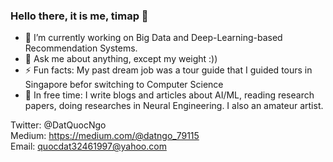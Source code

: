 ### Hello there, it is me, timap 👋

- 🔭 I’m currently working on Big Data and Deep-Learning-based Recommendation Systems.
- 💬 Ask me about anything, except my weight :))
- ⚡ Fun facts: My past dream job was a tour guide that I guided tours in Singapore befor switching to Computer Science
- 🌱 In free time: I write blogs and articles about AI/ML, reading research papers, doing researches in Neural Engineering. I also an amateur artist.

Twitter: @DatQuocNgo\
Medium: https://medium.com/@datngo_79115 \
Email: quocdat32461997@yahoo.com

